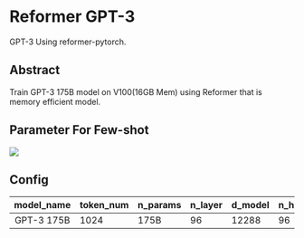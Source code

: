 # Reformer GPT-3
GPT-3 Using reformer-pytorch. 

## Abstract
Train GPT-3 175B model on V100(16GB Mem) using Reformer that is memory efficient model.
  
## Parameter For Few-shot
![](https://img1.daumcdn.net/thumb/R1280x0/?scode=mtistory2&fname=https%3A%2F%2Fblog.kakaocdn.net%2Fdn%2FbcCkzC%2FbtqEzhJ441q%2FCr6nzgvZHP4cDBj6bksKf0%2Fimg.png)

## Config
|   model_name    | token_num |n_params | n_layer | d_model | n_heads | d_head | batch_size | learning_rate |
|:---------------:|-----------|---------|---------|---------|---------|--------|------------|---------------|
|   GPT-3 175B    |    1024   |  175B   |    96   |  12288  |    96   |   128  |    3.2M    |   0.6 x 10^-4 |
